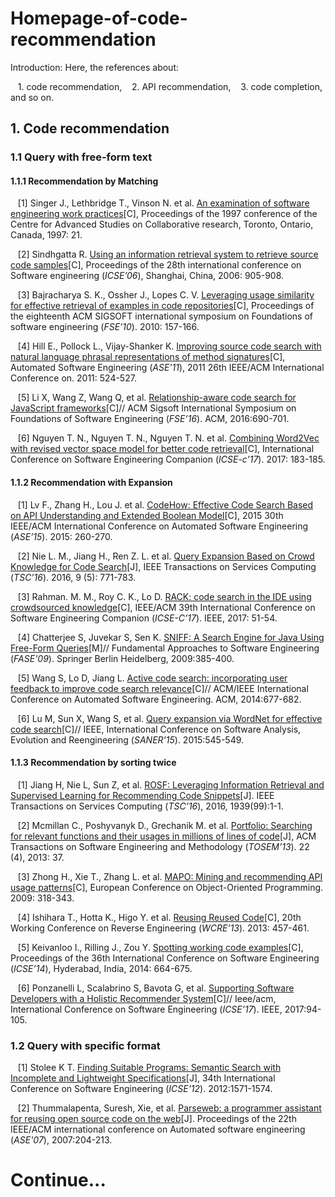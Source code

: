 # Homepage-of-code-recommendation

Introduction: Here, the references about: 

    1. code recommendation,
    2. API recommendation,
    3. code completion,
    and so on.

## 1. Code recommendation

### 1.1 Query with free-form text


#### 1.1.1 Recommendation by Matching

    [1] Singer J., Lethbridge T., Vinson N. et al. [An examination of software engineering work practices](https://dl.acm.org/citation.cfm?id=1925815)[C], Proceedings of the 1997 conference of the Centre for Advanced Studies on Collaborative research, Toronto, Ontario, Canada, 1997: 21.
    
    [2] Sindhgatta R. [Using an information retrieval system to retrieve source code samples](https://dl.acm.org/citation.cfm?id=1134448)[C], Proceedings of the 28th international conference on Software engineering (*ICSE’06*), Shanghai, China, 2006: 905-908.
    
    [3] Bajracharya S. K., Ossher J., Lopes C. V. [Leveraging usage similarity for effective retrieval of examples in code repositories](https://dl.acm.org/citation.cfm?id=1882316)[C], Proceedings of the eighteenth ACM SIGSOFT international symposium on Foundations of software engineering (*FSE’10*). 2010: 157-166.
    
    [4] Hill E., Pollock L., Vijay-Shanker K. [Improving source code search with natural language phrasal representations of method signatures](http://ieeexplore.ieee.org/document/6100115/)[C], Automated Software Engineering (*ASE’11*), 2011 26th IEEE/ACM International Conference on. 2011: 524-527.
    
    [5] Li X, Wang Z, Wang Q, et al. [Relationship-aware code search for JavaScript frameworks](https://dl.acm.org/citation.cfm?id=2950341)[C]// ACM Sigsoft International Symposium on Foundations of Software Engineering (*FSE’16*). ACM, 2016:690-701.
    
    [6] Nguyen T. N., Nguyen T. N., Nguyen T. N. et al. [Combining Word2Vec with revised vector space model for better code retrieval](https://dl.acm.org/citation.cfm?id=3098406)[C], International Conference on Software Engineering Companion (*ICSE-c’17*). 2017: 183-185.


#### 1.1.2 Recommendation with Expansion
    
    [1] Lv F., Zhang H., Lou J. et al. [CodeHow: Effective Code Search Based on API Understanding and Extended Boolean Model](http://ieeexplore.ieee.org/document/7372014/)[C], 2015 30th IEEE/ACM International Conference on Automated Software Engineering (*ASE’15*). 2015: 260-270.
    
    [2] Nie L. M., Jiang H., Ren Z. L. et al. [Query Expansion Based on Crowd Knowledge for Code Search](http://ieeexplore.ieee.org/document/7462267/)[J], IEEE Transactions on Services Computing (*TSC’16*). 2016, 9 (5): 771-783.
    
    [3] Rahman. M. M., Roy C. K., Lo D. [RACK: code search in the IDE using crowdsourced knowledge](http://ieeexplore.ieee.org/document/7965255/)[C], IEEE/ACM 39th International Conference on Software Engineering Companion (*ICSE-C’17*). IEEE, 2017: 51-54.
    
    [4] Chatterjee S, Juvekar S, Sen K. [SNIFF: A Search Engine for Java Using Free-Form Queries](https://link.springer.com/chapter/10.1007/978-3-642-00593-0_26)[M]// Fundamental Approaches to Software Engineering (*FASE'09*). Springer Berlin Heidelberg, 2009:385-400.
    
    [5] Wang S, Lo D, Jiang L. [Active code search: incorporating user feedback to improve code search relevance](https://dl.acm.org/citation.cfm?id=2642947)[C]// ACM/IEEE International Conference on Automated Software Engineering. ACM, 2014:677-682.
    
    [6] Lu M, Sun X, Wang S, et al. [Query expansion via WordNet for effective code search](http://ieeexplore.ieee.org/document/7081874/)[C]// IEEE, International Conference on Software Analysis, Evolution and Reengineering (*SANER'15*). 2015:545-549.

#### 1.1.3 Recommendation by sorting twice
  
    [1] Jiang H, Nie L, Sun Z, et al. [ROSF: Leveraging Information Retrieval and Supervised Learning for Recommending Code Snippets](http://ieeexplore.ieee.org/document/7516727/)[J]. IEEE Transactions on Services Computing (*TSC’16*), 2016, 1939(99):1-1.
  
    [2] Mcmillan C., Poshyvanyk D., Grechanik M. et al. [Portfolio: Searching for relevant functions and their usages in millions of lines of code](https://dl.acm.org/citation.cfm?id=2522930)[J], ACM Transactions on Software Engineering and Methodology (*TOSEM’13*). 22 (4), 2013: 37.
    
    [3] Zhong H., Xie T., Zhang L. et al. [MAPO: Mining and recommending API usage patterns](https://link.springer.com/chapter/10.1007/978-3-642-03013-0_15)[C], European Conference on Object-Oriented Programming. 2009: 318-343.
    
    [4] Ishihara T., Hotta K., Higo Y. et al. [Reusing Reused Code](http://ieeexplore.ieee.org/document/6671322/)[C], 20th Working Conference on Reverse Engineering (*WCRE’13*). 2013: 457-461.
    
    [5] Keivanloo I., Rilling J., Zou Y. [Spotting working code examples](https://dl.acm.org/citation.cfm?id=2568292)[C], Proceedings of the 36th International Conference on Software Engineering (*ICSE’14*), Hyderabad, India, 2014: 664-675.
    
    [6] Ponzanelli L, Scalabrino S, Bavota G, et al. [Supporting Software Developers with a Holistic Recommender System](https://dl.acm.org/citation.cfm?id=3097381)[C]// Ieee/acm, International Conference on Software Engineering (*ICSE’17*). IEEE, 2017:94-105.
    
    
    
    
### 1.2 Query with specific format

    [1] Stolee K T. [Finding Suitable Programs: Semantic Search with Incomplete and Lightweight Specifications](http://ieeexplore.ieee.org/document/6227034/)[J], 34th International Conference on Software Engineering (*ICSE'12*). 2012:1571-1574.
    
    [2] Thummalapenta, Suresh, Xie, et al. [Parseweb: a programmer assistant for reusing open source code on the web](https://dl.acm.org/citation.cfm?id=1321663)[J]. Proceedings of the 22th IEEE/ACM international conference on Automated software engineering (*ASE'07*), 2007:204-213.

# Continue...
